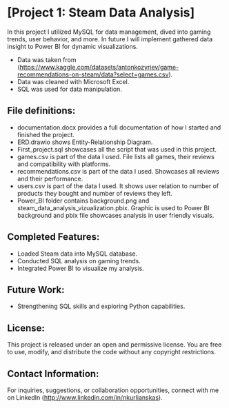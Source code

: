 # [Project 1: Steam Data Analysis]

In this project I utilized MySQL for data management, dived into gaming trends, user behavior, and more.
In future I will implement gathered data insight to Power BI for dynamic visualizations.

- Data was taken from (https://www.kaggle.com/datasets/antonkozyriev/game-recommendations-on-steam/data?select=games.csv).
- Data was cleaned with Microsoft Excel.
- SQL was used for data manipulation.

## File definitions:

- documentation.docx provides a full documentation of how I started and finished the project.
- ERD.drawio shows Entity-Relationship Diagram.
- First_project.sql showcases all the script that was used in this project.
- games.csv is part of the data I used. File lists all games, their reviews and compatibility with platforms.
- recommendations.csv is part of the data I used. Showcases all reviews and their performance.
- users.csv is part of the data I used. It shows user relation to number of products they bought and number of reviews they left.
- Power_BI folder contains background.png and steam_data_analysis_vizualization.pbix. Graphic is used to Power BI background and pbix file showcases analysis in user friendly visuals.

## Completed Features:

- Loaded Steam data into MySQL database.
- Conducted SQL analysis on gaming trends.
- Integrated Power BI to visualize my analysis.

## Future Work:

- Strengthening SQL skills and exploring Python capabilities.

## License:

This project is released under an open and permissive license. You are free to use, modify, and distribute the code without any copyright restrictions.

## Contact Information:

For inquiries, suggestions, or collaboration opportunities, connect with me on LinkedIn (http://www.linkedin.com/in/nkurlianskas).
